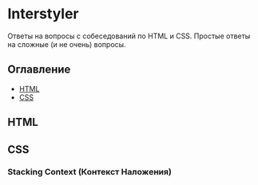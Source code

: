 # Interstyler

Ответы на вопросы с собеседований по HTML и CSS.
Простые ответы на сложные (и не очень) вопросы.

## Оглавление
- [HTML](#HTML)
- [CSS](#CSS)

## HTML

## CSS

### Stacking Context (Контекст Наложения)
